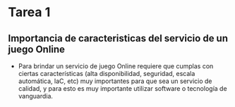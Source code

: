 # Tarea 1
## Importancia de caracteristicas del servicio de un juego Online
- Para brindar un servicio de juego Online requiere que cumplas con ciertas características (alta disponibilidad, seguridad, escala automática, laC, etc) muy importantes para que sea un servicio de calidad, y para esto es muy importante utilizar software o tecnología de vanguardia.

